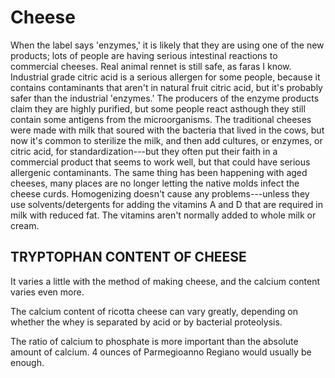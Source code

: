 # Cheese

When the label says 'enzymes,' it is likely that they are using one of the new products; lots of people are having serious intestinal reactions to commercial cheeses. Real animal rennet is still safe, as faras I know. Industrial grade citric acid is a serious allergen for some people, because it contains contaminants that aren't in natural fruit citric acid, but it's probably safer than the industrial 'enzymes.' The producers of the enzyme products claim they are highly purified, but some people react asthough they still contain some antigens from the microorganisms. The traditional cheeses were made with milk that soured with the bacteria that lived in the cows, but now it's common to sterilize the milk, and then add cultures, or enzymes, or citric acid, for standardization---but they often put their faith in a commercial product that seems to work well, but that could have serious allergenic contaminants. The same thing has been happening with aged cheeses, many places are no longer letting the native molds infect the cheese curds. Homogenizing doesn't cause any problems---unless they use solvents/detergents for adding the vitamins A and D that are required in milk with reduced fat. The vitamins aren't normally added to whole milk or cream.

## TRYPTOPHAN CONTENT OF CHEESE
It varies a little with the method of making cheese, and the calcium content varies even more. 

The calcium content of ricotta cheese can vary greatly, depending on whether the whey is separated by acid or by bacterial proteolysis.

The ratio of calcium to phosphate is more important than the absolute amount of calcium. 4 ounces of Parmegioanno Regiano would usually be enough.